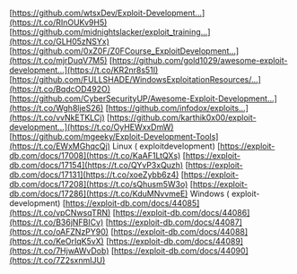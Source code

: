 [https://github.com/wtsxDev/Exploit-Development…](https://t.co/RInOUKv9H5) [https://github.com/midnightslacker/exploit_training…](https://t.co/GLH05zNSYx) [https://github.com/0xZ0F/Z0FCourse_ExploitDevelopment…](https://t.co/mjrDuqV7M5) [https://github.com/gold1029/awesome-exploit-development…](https://t.co/KR2nr8s51I) [https://github.com/FULLSHADE/WindowsExploitationResources/…](https://t.co/BqdcOD492O) [https://github.com/CyberSecurityUP/Awesome-Exploit-Development…](https://t.co/Wgh8ljeS26) [https://github.com/infodox/exploits…](https://t.co/vvNkETKLCj) [https://github.com/karthik0x00/exploit-development…](https://t.co/OyHEWxxDmW) [https://github.com/mgeeky/Exploit-Development-Tools](https://t.co/EWxMGhqcQj)
Linux ( exploitdevelopment) [https://exploit-db.com/docs/17008](https://t.co/KaAF1LtQXs) [https://exploit-db.com/docs/17154](https://t.co/QYvP3xQuzh) [https://exploit-db.com/docs/17131](https://t.co/xoeZybb6z4) [https://exploit-db.com/docs/17208](https://t.co/sQhusm5W3o) [https://exploit-db.com/docs/17286](https://t.co/KduMNvvmeE)
Windows ( exploit-development) [https://exploit-db.com/docs/44085](https://t.co/vpCNwsqTRN) [https://exploit-db.com/docs/44086](https://t.co/B36jNFBICv) [https://exploit-db.com/docs/44087](https://t.co/oAFZNzPY90) [https://exploit-db.com/docs/44088](https://t.co/KeOrIqK5vX) [https://exploit-db.com/docs/44089](https://t.co/7HjwAWvDob) [https://exploit-db.com/docs/44090](https://t.co/7Z2sxnmIJU)
